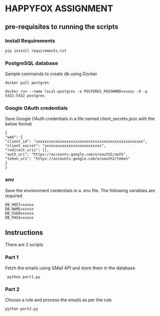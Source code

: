 # HAPPYFOX ASSIGNMENT

## pre-requisites to running the scripts

### Install Requirements

` pip install requirements.txt `

### PostgreSQL database

Sample commands to create db using Docker

``` 
docker pull postgres

docker run --name local-postgres -e POSTGRES_PASSWORD=xxxxx -d -p 5432:5432 postgres 

```

### Google OAuth credentials

Save Google OAuth credentials in a file named client_secrets.json with the below format

```
{
"web": {
"client_id": "xxxxxxxxxxxxxxxxxxxxxxxxxxxxxxxxxxxxxxxxxxxxxxxxx",
"client_secret": "xxxxxxxxxxxxxxxxxxxxxxxxxx",
"redirect_uris": [],
"auth_uri": "https://accounts.google.com/o/oauth2/auth",
"token_uri": "https://accounts.google.com/o/oauth2/token"
}
}
```

### env 

Save the environment credentials in a .env file. The following variables are required
```
DB_HOST=xxxxx
DB_NAME=xxxxx
DB_USER=xxxxx
DB_PASS=xxxxx
```


## Instructions

There are 2 scripts 

### Part 1 

Fetch the emails using GMail API and store them in the database

` python part1.py`

### Part 2

Choose a rule and process the emails as per the rule

` python part2.py `
